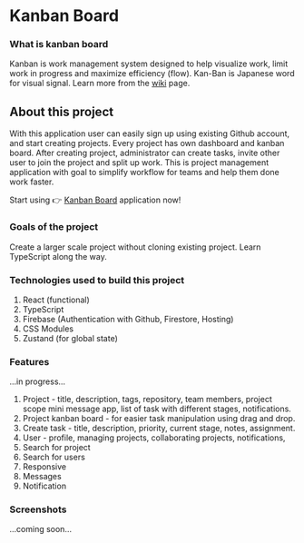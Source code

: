 # Kanban Board

### What is kanban board

Kanban is work management system designed to help visualize work, limit work in progress and maximize efficiency (flow). Kan-Ban is Japanese word for visual signal. Learn more from the [wiki](https://en.wikipedia.org/wiki/Kanban_board) page.

## About this project

With this application user can easily sign up using existing Github account, and start creating projects. Every project has own dashboard and kanban board. After creating project, administrator can create tasks, invite other user to join the project and split up work.
This is project management application with goal to simplify workflow for teams and help them done work
faster.

Start using 👉 [Kanban Board](kanban-board-899e2.web.app) application now!

### Goals of the project

Create a larger scale project without cloning existing project. Learn TypeScript along the way.

### Technologies used to build this project

1. React (functional)
2. TypeScript
3. Firebase (Authentication with Github, Firestore, Hosting)
4. CSS Modules
5. Zustand (for global state)

### Features

...in progress...

1. Project - title, description, tags, repository, team members, project scope mini message app, list of task with different stages, notifications.
2. Project kanban board - for easier task manipulation using drag and drop.
3. Create task - title, description, priority, current stage, notes, assignment.
4. User - profile, managing projects, collaborating projects, notifications,
5. Search for project
6. Search for users
7. Responsive
8. Messages
9. Notification

### Screenshots

...coming soon...
